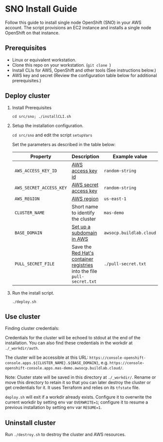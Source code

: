# SNO Install Guide 

Follow this guide to install single node OpenShift (SNO) in your AWS account. The script provisions an EC2 instance and installs a single node OpenShift on that instance.

## Prerequisites

- Linux or equivalent workstation.
- Clone this repo on your workstation. (`git clone `)
- Install CLIs for AWS, OpenShift and other tools (See instructions below.)
- AWS key and secret (Review the configuration table below for additional prerequisites.)

## Deploy cluster

1. Install Prerequisites

    ```
    cd src/sno; ./installCLI.sh
    ```
1. Setup the installation configuration. 
    
    `cd src/sno` and edit the script `setupVars`
    
    Set the parameters as described in the table below:

    | Property | Description | Example value |
    | -------- | ----------- | ------------- |
    | `AWS_ACCESS_KEY_ID`|  [AWS access key id](https://docs.aws.amazon.com/cli/latest/userguide/cli-configure-envvars.html) | `random-string` |
    | `AWS_SECRET_ACCESS_KEY`|  [AWS secret access key](https://docs.aws.amazon.com/cli/latest/userguide/cli-configure-envvars.html) | `random-string` |
    | `AWS_REGION`|  [AWS region](https://docs.aws.amazon.com/cli/latest/userguide/cli-configure-envvars.html) | `us-east-1` |
    | `CLUSTER_NAME` | Short name to identify the cluster | `mas-demo`|
    | `BASE_DOMAIN` | [Set up a subdomain in AWS](https://docs.aws.amazon.com/Route53/latest/DeveloperGuide/CreatingNewSubdomain.html) | `awsocp.buildlab.cloud`|
    | `PULL_SECRET_FILE` | Save the [Red Hat's container registries](https://console.redhat.com/openshift/downloads#tool-pull-secret) into the file `pull-secret.txt` | `./pull-secret.txt`|

1. Run the install script.
    ```
    ./deploy.sh
    ````

## Use cluster

Finding cluster credentials:

Credentials for the cluster will be echoed to stdout at the end of the
installation. You can also find these credentials in the workdir at
`./_workdir/auth`.

The cluster will be accessible at this URL:
`https://console-openshift-console.apps.${CLUSTER_NAME}.${BASE_DOMAIN}`, e.g.
`https://console-openshift-console.apps.mas-demo.awsocp.buildlab.cloud/`.


Note:
Cluster state will be saved in this directory at `./_workdir/`. Rename or move this
directory to retain it so that you can later destroy the cluster or get
credentials for it. It uses Terraform and relies on its `tfstate` file.

`deploy.sh` will exit if a workdir already exists. Configure it to overwrite the
current workdir by setting env var `OVERWRITE=1`; configure it to resume a
previous installation by setting env var `RESUME=1`.


## Uninstall cluster

Run `./destroy.sh` to destroy the cluster and AWS resources.
